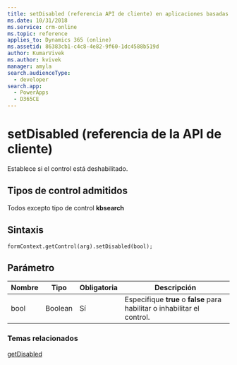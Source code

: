```yaml
---
title: setDisabled (referencia API de cliente) en aplicaciones basadas en modelo| MicrosoftDocs
ms.date: 10/31/2018
ms.service: crm-online
ms.topic: reference
applies_to: Dynamics 365 (online)
ms.assetid: 86383cb1-c4c8-4e82-9f60-1dc4588b519d
author: KumarVivek
ms.author: kvivek
manager: amyla
search.audienceType:
  - developer
search.app:
  - PowerApps
  - D365CE
---
```

# <a name="setdisabled-client-api-reference"></a>setDisabled (referencia de la API de cliente)



Establece si el control está deshabilitado.

## <a name="control-types-supported"></a>Tipos de control admitidos

Todos excepto tipo de control **kbsearch**

## <a name="syntax"></a>Sintaxis

`formContext.getControl(arg).setDisabled(bool);`

## <a name="parameter"></a>Parámetro

|Nombre|Tipo|Obligatoria|Descripción|
|--|--|--|--|
|bool|Boolean|Sí|Especifique **true** o **false** para habilitar o inhabilitar el control.|

### <a name="related-topics"></a>Temas relacionados

[getDisabled](getDisabled.md)




